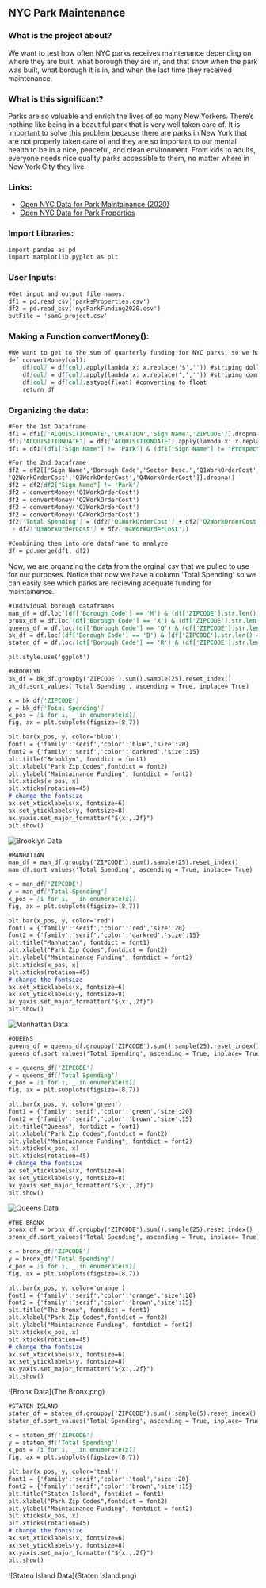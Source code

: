 ## NYC Park Maintenance

### What is the project about?

We want to test how often NYC parks receives maintenance depending on where they are built, what borough they are in, and that show when the park was built, what borough it is in, and when the last time they received maintenance.

### What is this significant?

Parks are so valuable and enrich the lives of so many New Yorkers. There’s nothing like being in a beautiful park that is very well taken care of. It is important to solve this problem because there are parks in New York that are not properly taken care of and they are so important to our mental health to be in a nice, peaceful, and clean environment. From kids to adults, everyone needs nice quality parks accessible to them, no matter where in New York City they live.

### Links:
- [Open NYC Data for Park Maintainance (2020)](https://www.nycgovparks.org/news/archive)
- [Open NYC Data for Park Properties](https://data.cityofnewyork.us/Recreation/Parks-Properties/enfh-gkve)

### Import Libraries:
```markdown
import pandas as pd
import matplotlib.pyplot as plt
```
### User Inputs:
```markdown
#Get input and output file names:
df1 = pd.read_csv('parksProperties.csv')
df2 = pd.read_csv('nycParkFunding2020.csv')
outFile = 'samG_project.csv'
```
### Making a Function convertMoney():
```markdown
#We want to get to the sum of quarterly funding for NYC parks, so we have to converts the strings into floats.
def convertMoney(col):
    df[col] = df[col].apply(lambda x: x.replace('$','')) #striping dollar sign
    df[col] = df[col].apply(lambda x: x.replace(',','')) #striping comma
    df[col] = df[col].astype(float) #converting to float
    return df
```
### Organizing the data:
```markdown
#For the 1st Dataframe
df1 = df1[['ACQUISITIONDATE','LOCATION','Sign Name','ZIPCODE']].dropna()
df1['ACQUISITIONDATE'] = df1['ACQUISITIONDATE'].apply(lambda x: x.replace(' 00:00:00.0000000','')) #striping the string of zeros
df1 = df1[(df1["Sign Name"] != 'Park') & (df1["Sign Name"] != 'Prospect Park')]
```
```markdown
#For the 2nd Dataframe
df2 = df2[['Sign Name','Borough Code','Sector Desc.','Q1WorkOrderCost',
'Q2WorkOrderCost','Q3WorkOrderCost','Q4WorkOrderCost']].dropna()
df2 = df2[df2["Sign Name"] != 'Park']
df2 = convertMoney('Q1WorkOrderCost')
df2 = convertMoney('Q2WorkOrderCost')
df2 = convertMoney('Q3WorkOrderCost')
df2 = convertMoney('Q4WorkOrderCost')
df2['Total Spending'] = (df2['Q1WorkOrderCost'] + df2['Q2WorkOrderCost']
 + df2['Q3WorkOrderCost'] + df2['Q4WorkOrderCost'])
```
```markdown
#Combining them into one dataframe to analyze
df = pd.merge(df1, df2)
```
Now, we are organzing the data from the orginal csv that we pulled to use for our purposes. Notice that now we have a column 'Total Spending' so we can easily see which parks are recieving adequate funding for maintainence.
```markdown
#Individual borough dataframes
man_df = df.loc[(df['Borough Code'] == 'M') & (df['ZIPCODE'].str.len() <= 5), :]
bronx_df = df.loc[(df['Borough Code'] == 'X') & (df['ZIPCODE'].str.len() <= 5), :]
queens_df = df.loc[(df['Borough Code'] == 'Q') & (df['ZIPCODE'].str.len() <= 5), :]
bk_df = df.loc[(df['Borough Code'] == 'B') & (df['ZIPCODE'].str.len() <= 5), :]
staten_df = df.loc[(df['Borough Code'] == 'R') & (df['ZIPCODE'].str.len() <= 5), :]
```
```markdown
plt.style.use('ggplot')
```
```markdown
#BROOKLYN
bk_df = bk_df.groupby('ZIPCODE').sum().sample(25).reset_index()
bk_df.sort_values('Total Spending', ascending = True, inplace= True)

x = bk_df['ZIPCODE']
y = bk_df['Total Spending']
x_pos = [i for i, _ in enumerate(x)]
fig, ax = plt.subplots(figsize=(8,7))

plt.bar(x_pos, y, color='blue')
font1 = {'family':'serif','color':'blue','size':20}
font2 = {'family':'serif','color':'darkred','size':15}
plt.title("Brooklyn", fontdict = font1)
plt.xlabel("Park Zip Codes",fontdict = font2)
plt.ylabel("Maintainance Funding", fontdict = font2)
plt.xticks(x_pos, x)
plt.xticks(rotation=45)
# change the fontsize
ax.set_xticklabels(x, fontsize=6)
ax.set_yticklabels(y, fontsize=8)
ax.yaxis.set_major_formatter("${x:,.2f}")
plt.show()
```
![Brooklyn Data](Brooklyn.png)
```markdown
#MANHATTAN
man_df = man_df.groupby('ZIPCODE').sum().sample(25).reset_index()
man_df.sort_values('Total Spending', ascending = True, inplace= True)

x = man_df['ZIPCODE']
y = man_df['Total Spending']
x_pos = [i for i, _ in enumerate(x)]
fig, ax = plt.subplots(figsize=(8,7))

plt.bar(x_pos, y, color='red')
font1 = {'family':'serif','color':'red','size':20}
font2 = {'family':'serif','color':'darkred','size':15}
plt.title("Manhattan", fontdict = font1)
plt.xlabel("Park Zip Codes",fontdict = font2)
plt.ylabel("Maintainance Funding", fontdict = font2)
plt.xticks(x_pos, x)
plt.xticks(rotation=45)
# change the fontsize
ax.set_xticklabels(x, fontsize=6)
ax.set_yticklabels(y, fontsize=8)
ax.yaxis.set_major_formatter("${x:,.2f}")
plt.show()
```
![Manhattan Data](Manhattan.png)
```markdown
#QUEENS
queens_df = queens_df.groupby('ZIPCODE').sum().sample(25).reset_index()
queens_df.sort_values('Total Spending', ascending = True, inplace= True)

x = queens_df['ZIPCODE']
y = queens_df['Total Spending']
x_pos = [i for i, _ in enumerate(x)]
fig, ax = plt.subplots(figsize=(8,7))

plt.bar(x_pos, y, color='green')
font1 = {'family':'serif','color':'green','size':20}
font2 = {'family':'serif','color':'brown','size':15}
plt.title("Queens", fontdict = font1)
plt.xlabel("Park Zip Codes",fontdict = font2)
plt.ylabel("Maintainance Funding", fontdict = font2)
plt.xticks(x_pos, x)
plt.xticks(rotation=45)
# change the fontsize
ax.set_xticklabels(x, fontsize=6)
ax.set_yticklabels(y, fontsize=8)
ax.yaxis.set_major_formatter("${x:,.2f}")
plt.show()
```
![Queens Data](Queens.png)
```markdown
#THE BRONX
bronx_df = bronx_df.groupby('ZIPCODE').sum().sample(25).reset_index()
bronx_df.sort_values('Total Spending', ascending = True, inplace= True)

x = bronx_df['ZIPCODE']
y = bronx_df['Total Spending']
x_pos = [i for i, _ in enumerate(x)]
fig, ax = plt.subplots(figsize=(8,7))

plt.bar(x_pos, y, color='orange')
font1 = {'family':'serif','color':'orange','size':20}
font2 = {'family':'serif','color':'brown','size':15}
plt.title("The Bronx", fontdict = font1)
plt.xlabel("Park Zip Codes",fontdict = font2)
plt.ylabel("Maintainance Funding", fontdict = font2)
plt.xticks(x_pos, x)
plt.xticks(rotation=45)
# change the fontsize
ax.set_xticklabels(x, fontsize=6)
ax.set_yticklabels(y, fontsize=8)
ax.yaxis.set_major_formatter("${x:,.2f}")
plt.show()
```
![Bronx Data](The Bronx.png)
```markdown
#STATEN ISLAND
staten_df = staten_df.groupby('ZIPCODE').sum().sample(5).reset_index()
staten_df.sort_values('Total Spending', ascending = True, inplace= True)

x = staten_df['ZIPCODE']
y = staten_df['Total Spending']
x_pos = [i for i, _ in enumerate(x)]
fig, ax = plt.subplots(figsize=(8,7))

plt.bar(x_pos, y, color='teal')
font1 = {'family':'serif','color':'teal','size':20}
font2 = {'family':'serif','color':'brown','size':15}
plt.title("Staten Island", fontdict = font1)
plt.xlabel("Park Zip Codes",fontdict = font2)
plt.ylabel("Maintainance Funding", fontdict = font2)
plt.xticks(x_pos, x)
plt.xticks(rotation=45)
# change the fontsize
ax.set_xticklabels(x, fontsize=6)
ax.set_yticklabels(y, fontsize=8)
ax.yaxis.set_major_formatter("${x:,.2f}")
plt.show()
```
![Staten Island Data](Staten Island.png)
